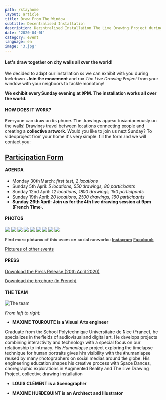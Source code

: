 ```yaml
---
path: /stayhome
layout: article
title: Draw From The Window
subtitle: Decentralised Installation
description: Decentralised Installation The Live Drawing Project during the 2020 lockdown
date: '2020-04-01'
category: event
language: en
image: '3.jpg'
---
```


#### Let's draw together on city walls all over the world!

We decided to adapt our installation so we can exhibit with you during lockdown. **Join the movement** and run _The Live Drawing Project_ from your window with your neigboors to tackle monotony!

**We exhibit every Sunday evening at 9PM. The installation works all over the world.**

#### HOW DOES IT WORK?

Everyone can draw on its phone. The drawings appear instantaneously on the walls! Drawings travel between locations connecting people and creating a **collective artwork**. Would you like to join us next Sunday? To videoproject from your home it's very simple: fill the form and we will contact you:

## [Participation Form](https://framaforms.org/stayhome-and-staycreative-1585829622)

#### AGENDA

- Monday 30th March: _first test, 2 locations_
- Sunday 5th April: _5 locations, 550 drawings, 80 participants_
- Sunday 12nd April: _12 locations, 1800 drawings, 150 participants_
- Sunday 19th April: _20 locations, 2500 drawings, 160 participants_
- **Sunday 26th April: Join us for the 4th live drawing session at 9pm (French Time).**

#### PHOTOS

<photo-grid>
<img src="1.jpg"/>
<img src="2020_6_webw.jpg"/>
<img src="webw-1.jpg">
<img src="4.jpg"/>
<img src="2020_1_webw.jpg"/>
<img src="2020_2_webw.jpg"/>
<img src="2020_4_web.jpg"/>
<img src="map.jpg">
<img src="3.jpg"/>
</photo-grid>

Find more pictures of this event on social networks: [Instagram](https://instagram.com/livedrawingproject) [Facebook](https://facebook.com/TheLiveDrawingProject)

[Pictures of other events](/gallery)

#### PRESS

[Download the Press Release (20th April 2020)](PR_TLDP_2004.pdf)

[Download the brochure (in French)](TheLiveDrawingProject_Brochure_FR.pdf)

#### THE TEAM

![The team](bio.jpg)

_From left to right:_

- **MAXIME TOUROUTE is a Visual Arts engineer**

Graduate from the School Polytechnique Universitaire de Nice (France), he specializes in the fields of audiovisual and digital art.
He develops projects combining interactivity and technology with a special focus on our relationship to intimacy. His _Humanlapse_ project exploring the timelapse technique for human portraits gives him visibility with the #humanlapse reused by many photographers on social medias around the globe. His engineering education shapes his creative process with Space Dances, choregraphic explorations in Augmented Reality and The Live Drawing Project, collective drawing installation.

- **LOUIS CLÉMENT is a Scenographer**

- **MAXIME HURDEQUINT is an Architect and Illustrator**
